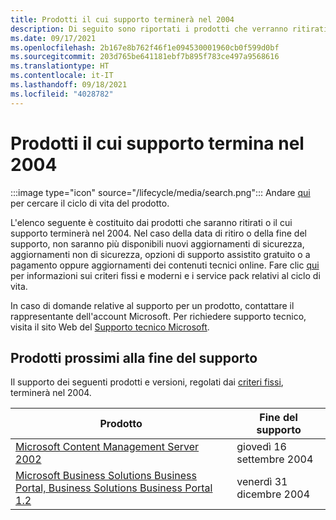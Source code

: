 ```yaml
---
title: Prodotti il cui supporto terminerà nel 2004
description: Di seguito sono riportati i prodotti che verranno ritirati o il cui supporto terminerà o passerà da Mainstream a Extended nel 2004.
ms.date: 09/17/2021
ms.openlocfilehash: 2b167e8b762f46f1e094530001960cb0f599d0bf
ms.sourcegitcommit: 203d765be641181ebf7b895f783ce497a9568616
ms.translationtype: HT
ms.contentlocale: it-IT
ms.lasthandoff: 09/18/2021
ms.locfileid: "4028782"
---
```

# <a name="products-ending-support-in-2004"></a>Prodotti il cui supporto termina nel 2004

:::image type="icon" source="/lifecycle/media/search.png":::
Andare [qui](/lifecycle/products/) per cercare il ciclo di vita del prodotto.

L'elenco seguente è costituito dai prodotti che saranno ritirati o il cui supporto terminerà nel 2004. Nel caso della data di ritiro o della fine del supporto, non saranno più disponibili nuovi aggiornamenti di sicurezza, aggiornamenti non di sicurezza, opzioni di supporto assistito gratuito o a pagamento oppure aggiornamenti dei contenuti tecnici online. Fare clic [qui](/lifecycle/overview/product-end-of-support-overview) per informazioni sui criteri fissi e moderni e i service pack relativi al ciclo di vita.

In caso di domande relative al supporto per un prodotto, contattare il rappresentante dell'account Microsoft. Per richiedere supporto tecnico, visita il sito Web del [Supporto tecnico Microsoft](https://support.microsoft.com/contactus/?ws=support).





## <a name="products-reaching-end-of-support"></a>Prodotti prossimi alla fine del supporto

Il supporto dei seguenti prodotti e versioni, regolati dai [criteri fissi](/lifecycle/policies/fixed), terminerà nel 2004.

| Prodotto | Fine del supporto |
| --- | --- |
| [Microsoft Content Management Server 2002](/lifecycle/products/microsoft-content-management-server-2002?branch=live)<br> | giovedì 16 settembre 2004 |
| [Microsoft Business Solutions Business Portal, Business Solutions Business Portal 1.2](/lifecycle/products/microsoft-business-solutions-business-portal?branch=live)<br> | venerdì 31 dicembre 2004 |


